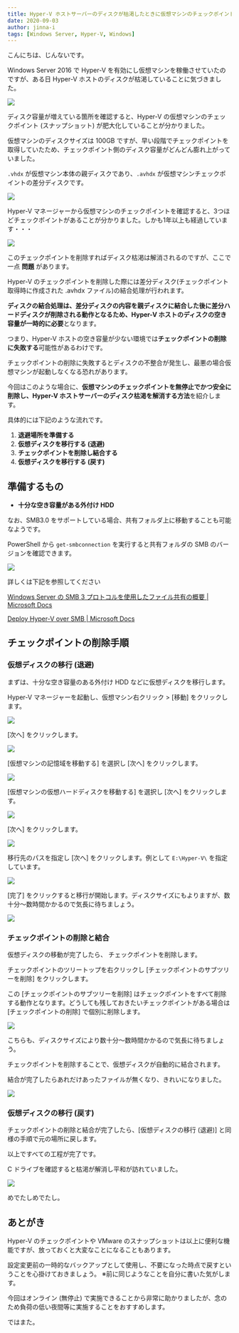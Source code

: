 ```yaml
---
title: Hyper-V ホストサーバーのディスクが枯渇したときに仮想マシンのチェックポイント(スナップショット)をオンラインで安全に削除する方法
date: 2020-09-03
author: jinna-i
tags: [Windows Server, Hyper-V, Windows]
---
```


こんにちは、じんないです。

Windows Server 2016 で Hyper-V を有効にし仮想マシンを稼働させていたのですが、ある日 Hyper-V ホストのディスクが枯渇していることに気づきました。

![](images/how-to-remove-checkpoints-and-free-up-disk-space-for-hyper-v-virtual-machines-online-1.png)

ディスク容量が増えている箇所を確認すると、Hyper-V の仮想マシンのチェックポイント (スナップショット) が肥大化していることが分かりました。

仮想マシンのディスクサイズは 100GB ですが、早い段階でチェックポイントを取得していたため、チェックポイント側のディスク容量がどんどん膨れ上がっていました。 

`.vhdx` が仮想マシン本体の親ディスクであり、`.avhdx` が仮想マシンチェックポイントの差分ディスクです。

![](images/how-to-remove-checkpoints-and-free-up-disk-space-for-hyper-v-virtual-machines-online-2.png)

Hyper-V マネージャーから仮想マシンのチェックポイントを確認すると、3つほどチェックポイントがあることが分かりました。しかも1年以上も経過しています・・・

![](images/how-to-remove-checkpoints-and-free-up-disk-space-for-hyper-v-virtual-machines-online-3.png)

このチェックポイントを削除すればディスク枯渇は解消されるのですが、ここで一点 **問題** があります。

Hyper-V のチェックポイントを削除した際には差分ディスク(チェックポイント取得時に作成された .avhdx ファイル)の結合処理が行われます。

**ディスクの結合処理は、差分ディスクの内容を親ディスクに結合した後に差分ハードディスクが削除される動作となるため、Hyper-V ホストのディスクの空き容量が一時的に必要**となります。

つまり、Hyper-V ホストの空き容量が少ない環境では**チェックポイントの削除に失敗する**可能性があるわけです。

チェックポイントの削除に失敗するとディスクの不整合が発生し、最悪の場合仮想マシンが起動しなくなる恐れがあります。

今回はこのような場合に、**仮想マシンのチェックポイントを無停止でかつ安全に削除し、Hyper-V ホストサーバーのディスク枯渇を解消する方法**を紹介します。

具体的には下記のような流れです。

1. **退避場所を準備する**
1. **仮想ディスクを移行する (退避)**
1. **チェックポイントを削除し結合する**
1. **仮想ディスクを移行する (戻す)**

## 準備するもの

- **十分な空き容量がある外付け HDD**

なお、SMB3.0 をサポートしている場合、共有フォルダ上に移動することも可能なようです。

PowerShell から `get-smbconnection` を実行すると共有フォルダの SMB のバージョンを確認できます。

![](images/how-to-remove-checkpoints-and-free-up-disk-space-for-hyper-v-virtual-machines-online-4.png)

詳しくは下記を参照してください

[Windows Server の SMB 3 プロトコルを使用したファイル共有の概要 | Microsoft Docs](https://docs.microsoft.com/ja-jp/windows-server/storage/file-server/file-server-smb-overview)

[Deploy Hyper-V over SMB | Microsoft Docs](https://docs.microsoft.com/en-us/previous-versions/windows/it-pro/windows-server-2012-R2-and-2012/jj134187(v=ws.11))


## チェックポイントの削除手順
### 仮想ディスクの移行 (退避)

まずは、十分な空き容量のある外付け HDD などに仮想ディスクを移行します。

Hyper-V マネージャーを起動し、仮想マシン右クリック > [移動] をクリックします。

![](images/how-to-remove-checkpoints-and-free-up-disk-space-for-hyper-v-virtual-machines-online-5.png)

[次へ] をクリックします。
 
![](images/how-to-remove-checkpoints-and-free-up-disk-space-for-hyper-v-virtual-machines-online-6.png)

[仮想マシンの記憶域を移動する] を選択し [次へ] をクリックします。

![](images/how-to-remove-checkpoints-and-free-up-disk-space-for-hyper-v-virtual-machines-online-7.png)

[仮想マシンの仮想ハードディスクを移動する] を選択し [次へ] をクリックします。

![](images/how-to-remove-checkpoints-and-free-up-disk-space-for-hyper-v-virtual-machines-online-8.png)

[次へ] をクリックします。

![](images/how-to-remove-checkpoints-and-free-up-disk-space-for-hyper-v-virtual-machines-online-9.png)

移行先のパスを指定し [次へ] をクリックします。例として `E:\Hyper-V\` を指定しています。

![](images/how-to-remove-checkpoints-and-free-up-disk-space-for-hyper-v-virtual-machines-online-10.png)

[完了] をクリックすると移行が開始します。ディスクサイズにもよりますが、数十分～数時間かかるので気長に待ちましょう。

![](images/how-to-remove-checkpoints-and-free-up-disk-space-for-hyper-v-virtual-machines-online-11.png)

### チェックポイントの削除と結合

仮想ディスクの移動が完了したら、 チェックポイントを削除します。

チェックポイントのツリートップを右クリックし [チェックポイントのサブツリーを削除] をクリックします。

この [チェックポイントのサブツリーを削除] はチェックポイントをすべて削除する動作となります。どうしても残しておきたいチェックポイントがある場合は [チェックポイントの削除] で個別に削除します。

![](images/how-to-remove-checkpoints-and-free-up-disk-space-for-hyper-v-virtual-machines-online-12.png)

こちらも、ディスクサイズにより数十分～数時間かかるので気長に待ちましょう。

チェックポイントを削除することで、仮想ディスクが自動的に結合されます。

結合が完了したらあれだけあったファイルが無くなり、きれいになりました。

![](images/how-to-remove-checkpoints-and-free-up-disk-space-for-hyper-v-virtual-machines-online-13.png)

### 仮想ディスクの移行 (戻す)

チェックポイントの削除と結合が完了したら、[仮想ディスクの移行 (退避)] と同様の手順で元の場所に戻します。

以上ですべての工程が完了です。

C ドライブを確認すると枯渇が解消し平和が訪れていました。

![](images/how-to-remove-checkpoints-and-free-up-disk-space-for-hyper-v-virtual-machines-online-14.png)

めでたしめでたし。

## あとがき

Hyper-V のチェックポイントや VMware のスナップショットは以上に便利な機能ですが、放っておくと大変なことになることもあります。

設定変更前の一時的なバックアップとして使用し、不要になった時点で戻すということを心掛けておきましょう。
※前に同じようなことを自分に書いた気がします。

今回はオンライン (無停止) で実施できることから非常に助かりましたが、念のため負荷の低い夜間等に実施することをおすすめします。

ではまた。
